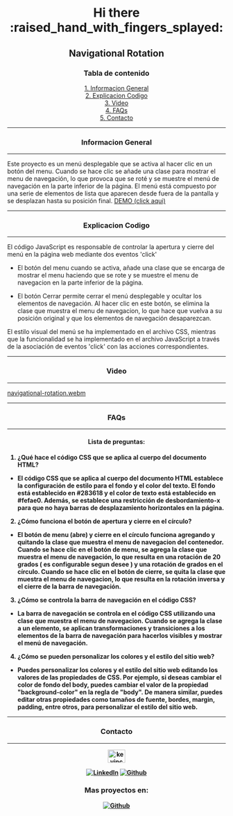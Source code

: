 
<div align="center">
<h1>Hi there :raised_hand_with_fingers_splayed:</h1>
<h2>Navigational Rotation</h2>


<h3 align="center">Tabla de contenido</h3> 

[1. Informacion General](#informacion-general)
<br/>
[2. Explicacion Codigo](#explicacion-codigo)
<br/>
[3. Video](#video)
<br/>
[4. FAQs](#faqs)
<br/>
[5. Contacto](#contacto)
***

</div>

<h3 align="center">Informacion General</h3> 

***
Este proyecto es un menú desplegable que se activa al hacer clic en un botón del menu. Cuando se hace clic se añade una clase para mostrar el menu de navegación, lo que provoca que se roté y se muestre el menú de navegación en la parte inferior de la página. El menú está compuesto por una serie de elementos de lista que aparecen desde fuera de la pantalla y se desplazan hasta su posición final.
<a  href="https://nav-rotation.netlify.app/">DEMO (click aqui)</a>




<div align="center">

***

<h3 align="center">Explicacion Codigo</h3>
 
***
</div>

El código  JavaScript es responsable de controlar la apertura y cierre del menú en la página web mediante dos eventos 'click'

- El botón del menu cuando se activa, añade una clase que se encarga de mostrar el menu haciendo que se rote y se muestre el menu de navegacion en la parte inferior de la página.

- El botón Cerrar permite cerrar el menú desplegable y ocultar los elementos de navegación. Al hacer clic en este botón, se elimina la clase que muestra el menu de navegacion, lo que hace que vuelva a su posición original y que los elementos de navegación desaparezcan.

El estilo visual del menú se ha implementado en el archivo CSS, mientras que la funcionalidad se ha implementado en el archivo JavaScript a través de la asociación de eventos 'click' con las acciones correspondientes.


***
<h3 align="center">Video</h3>

***

[navigational-rotation.webm](https://user-images.githubusercontent.com/32087507/217836051-d8bc4640-a74e-4770-bd78-f1f5430d3776.webm)

***
<h3 align="center">FAQs</h3>

***

<h4 align="center">Lista de preguntas:<h4>

1. **¿Qué hace el código CSS que se aplica al cuerpo del documento HTML?**

  - El código CSS que se aplica al cuerpo del documento HTML establece la configuración de estilo para el fondo y el color del texto. El fondo está establecido en #283618 y el color de texto está establecido en #fefae0. Además, se establece una restricción de desbordamiento-x para que no haya barras de desplazamiento horizontales en la página.

2. **¿Cómo funciona el botón de apertura y cierre en el círculo?**

  - El botón de menu (abre) y cierre en el círculo funciona agregando y quitando la clase que muestra el menu de navegacion del contenedor. Cuando se hace clic en el botón de menu, se agrega la clase que muestra el menu de navegación, lo que resulta en una rotación de 20 grados ( es configurable segun desee ) y una rotación de grados en el círculo. Cuando se hace clic en el botón de cierre, se quita la clase que muestra el menu de navegacion, lo que resulta en la rotación inversa y el cierre de la barra de navegación.
  
3. **¿Cómo se controla la barra de navegación en el código CSS?**

  - La barra de navegación se controla en el código CSS utilizando una clase que muestra el menu de navegacion. Cuando se agrega la clase a un elemento, se aplican transformaciones y transiciones a los elementos de la barra de navegación para hacerlos visibles y mostrar el menú de navegación.
  
4. **¿Cómo se pueden personalizar los colores y el estilo del sitio web?**

  - Puedes personalizar los colores y el estilo del sitio web editando los valores de las propiedades de CSS. Por ejemplo, si deseas cambiar el color de fondo del body, puedes cambiar el valor de la propiedad "background-color" en la regla de "body". De manera similar, puedes editar otras propiedades como tamaños de fuente, bordes, margin, padding, entre otros, para personalizar el estilo del sitio web.
  
<div align="center">

***
<h3 align="center">Contacto</h3>

***
<p align="center">
<a href="https://linkedin.com/in/kevincastellanos" target="blank"><img align="center" src="https://raw.githubusercontent.com/rahuldkjain/github-profile-readme-generator/master/src/images/icons/Social/linked-in-alt.svg" alt="kevincastellanos" height="30" width="40" /></a>
</p>

[![LinkedIn](https://img.shields.io/badge/LinkedIn-%230077B5.svg?logo=linkedin&logoColor=white)](https://linkedin.com/in/kevincastellanos)
[![Github](https://img.shields.io/badge/Github-%2324292e.svg?logo=github&logoColor=white)](https://github.com/KevinCastellanos1)

</div>


<div align="center">

<h3 align="center">Mas proyectos en:</h3> 

[![Github](https://img.shields.io/badge/Github-%2324292e.svg?logo=github&logoColor=white)](https://github.com/KevinCastellanos1)

</div>
